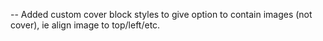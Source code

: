 

-- Added custom cover block styles to give option to contain images (not cover), ie align image to top/left/etc.